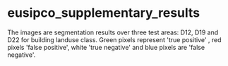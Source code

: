 # eusipco_supplementary_results
The images are segmentation results over three test areas:
D12, D19 and D22 for building landuse class.
Green pixels represent 'true positive' , 
red pixels 'false positive', 
white 'true negative' and blue pixels are 'false negative'.

